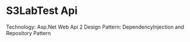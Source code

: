 # S3LabTest Api

Technology: Asp.Net Web Api 2
Design Pattern:
DependencyInjection and Repository Pattern
